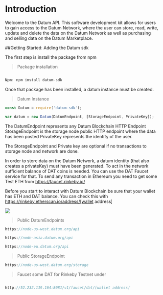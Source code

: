 # Introduction

Welcome to the Datum API. This software development kit allows for users to gain access to the Datum Network, where the user can store, read, write, update and delete the data on the Datum Network as
well as purchasing and selling data on the Datum Marketplace.

##Getting Started: Adding the Datum sdk

The first step is install the package from npm

>Package installation

```javascript

Npm: npm install datum-sdk
````

Once that package has been installed, a datum instance must be created.

>Datum Instance

```javascript
const Datum = require('datum-sdk');

var datum = new Datum(DatumEndpoint, [StorageEndpoint, PrivateKey]);
```

The DatumEndpoint represents any Datum Blockchain HTTP Endpoint
StorageEndpoint is the storage node public HTTP endpoint where the data has been posted
PrivateKey represents the identify of the user.

The StorageEndpoint and Private key are optional if no transactions to storage node and network are done.

In order to store data on the Datum Network, a datum identity (that also creates a privateKey) must have been generated.
To act in the network sufficient balance of DAT coins is needed. You can use the DAT Faucet service for that.
To send any transaction in Ethereum you need to get some Test ETH from https://faucet.rinkeby.io/

Before you start to interact with Datum Blockchain be sure that your wallet has ETH and DAT balance.
You can check this with https://rinkeby.etherscan.io/address/[wallet address]

![](etherscan.png)


>Public DatumEndpoints

```javascript
https://node-us-west.datum.org/api
```
```javascript
https://node-asia.datum.org/api
```
```javascript
https://node-eu.datum.org/api
```

> Public StorageEndpoint

```javascript
https://node-us-west.datum.org/storage
```

> Faucet some DAT for Rinkeby Testnet under

```javascript

http://52.232.119.164:8081/v1/faucet/dat/[wallet address]
```




